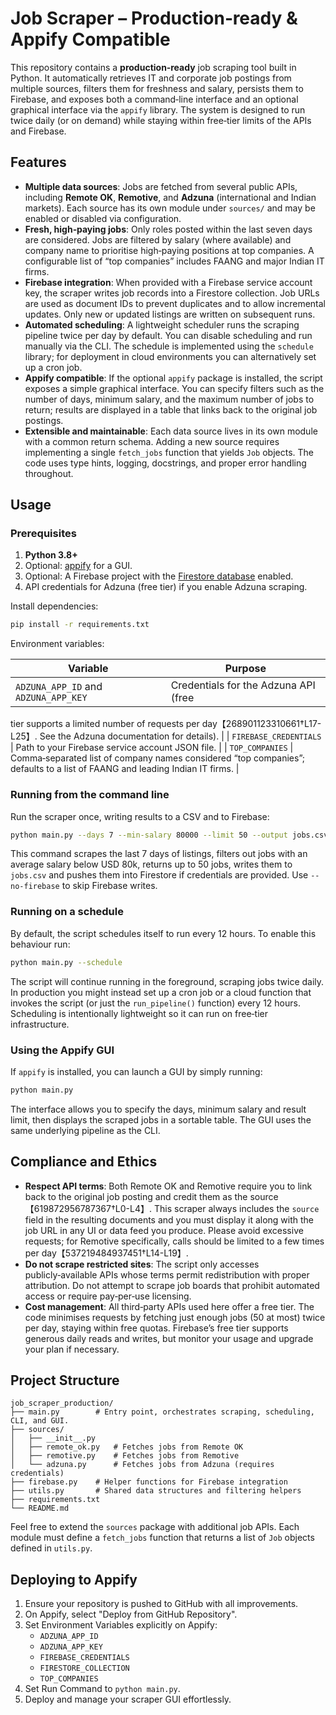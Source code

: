 # Job Scraper – Production‑ready & Appify Compatible

This repository contains a **production‑ready** job scraping tool built in
Python.  It automatically retrieves IT and corporate job postings from
multiple sources, filters them for freshness and salary, persists them to
Firebase, and exposes both a command‑line interface and an optional
graphical interface via the `appify` library.  The system is designed to
run twice daily (or on demand) while staying within free‑tier limits of
the APIs and Firebase.

## Features

* **Multiple data sources**: Jobs are fetched from several public APIs,
  including **Remote OK**, **Remotive**, and **Adzuna** (international and
  Indian markets).  Each source has its own module under `sources/` and
  may be enabled or disabled via configuration.
* **Fresh, high‑paying jobs**: Only roles posted within the last seven
  days are considered.  Jobs are filtered by salary (where available) and
  company name to prioritise high‑paying positions at top companies.  A
  configurable list of “top companies” includes FAANG and major Indian IT
  firms.
* **Firebase integration**: When provided with a Firebase service account
  key, the scraper writes job records into a Firestore collection.  Job
  URLs are used as document IDs to prevent duplicates and to allow
  incremental updates.  Only new or updated listings are written on
  subsequent runs.
* **Automated scheduling**: A lightweight scheduler runs the scraping
  pipeline twice per day by default.  You can disable scheduling and run
  manually via the CLI.  The schedule is implemented using the
  `schedule` library; for deployment in cloud environments you can
  alternatively set up a cron job.
* **Appify compatible**: If the optional `appify` package is installed,
  the script exposes a simple graphical interface.  You can specify
  filters such as the number of days, minimum salary, and the maximum
  number of jobs to return; results are displayed in a table that links
  back to the original job postings.
* **Extensible and maintainable**: Each data source lives in its own
  module with a common return schema.  Adding a new source requires
  implementing a single `fetch_jobs` function that yields `Job` objects.
  The code uses type hints, logging, docstrings, and proper error
  handling throughout.

## Usage

### Prerequisites

1. **Python 3.8+**
2. Optional: [appify](https://pypi.org/project/appify/) for a GUI.
3. Optional: A Firebase project with the [Firestore database](https://firebase.google.com/docs/firestore) enabled.
4. API credentials for Adzuna (free tier) if you enable Adzuna scraping.

Install dependencies:

```bash
pip install -r requirements.txt
```

Environment variables:

| Variable | Purpose |
|---------|--------|
| `ADZUNA_APP_ID` and `ADZUNA_APP_KEY` | Credentials for the Adzuna API (free
  tier supports a limited number of requests per day【268901123310661†L17-L25】.  See
  the Adzuna documentation for details). |
| `FIREBASE_CREDENTIALS` | Path to your Firebase service account JSON file. |
| `TOP_COMPANIES` | Comma‑separated list of company names considered “top
  companies”; defaults to a list of FAANG and leading Indian IT firms. |

### Running from the command line

Run the scraper once, writing results to a CSV and to Firebase:

```bash
python main.py --days 7 --min-salary 80000 --limit 50 --output jobs.csv
```

This command scrapes the last 7 days of listings, filters out jobs with an
average salary below USD 80k, returns up to 50 jobs, writes them to
`jobs.csv` and pushes them into Firestore if credentials are provided.  Use
`--no-firebase` to skip Firebase writes.

### Running on a schedule

By default, the script schedules itself to run every 12 hours.  To enable
this behaviour run:

```bash
python main.py --schedule
```

The script will continue running in the foreground, scraping jobs twice
daily.  In production you might instead set up a cron job or a cloud
function that invokes the script (or just the `run_pipeline()` function)
every 12 hours.  Scheduling is intentionally lightweight so it can run on
free‑tier infrastructure.

### Using the Appify GUI

If `appify` is installed, you can launch a GUI by simply running:

```bash
python main.py
```

The interface allows you to specify the days, minimum salary and result
limit, then displays the scraped jobs in a sortable table.  The GUI uses
the same underlying pipeline as the CLI.

## Compliance and Ethics

* **Respect API terms**: Both Remote OK and Remotive require you to link
  back to the original job posting and credit them as the source【619872956787367†L0-L4】.
  This scraper always includes the `source` field in the resulting
  documents and you must display it along with the job URL in any UI or
  data feed you produce.  Please avoid excessive requests; for Remotive
  specifically, calls should be limited to a few times per day【537219484937451†L14-L19】.
* **Do not scrape restricted sites**: The script only accesses
  publicly‑available APIs whose terms permit redistribution with proper
  attribution.  Do not attempt to scrape job boards that prohibit
  automated access or require pay‑per‑use licensing.
* **Cost management**: All third‑party APIs used here offer a free tier.
  The code minimises requests by fetching just enough jobs (50 at most)
  twice per day, staying within free quotas.  Firebase’s free tier
  supports generous daily reads and writes, but monitor your usage and
  upgrade your plan if necessary.

## Project Structure

```
job_scraper_production/
├── main.py        # Entry point, orchestrates scraping, scheduling, CLI, and GUI.
├── sources/
│   ├── __init__.py
│   ├── remote_ok.py   # Fetches jobs from Remote OK
│   ├── remotive.py    # Fetches jobs from Remotive
│   └── adzuna.py      # Fetches jobs from Adzuna (requires credentials)
├── firebase.py    # Helper functions for Firebase integration
├── utils.py       # Shared data structures and filtering helpers
├── requirements.txt
└── README.md
```

Feel free to extend the `sources` package with additional job APIs.  Each
module must define a `fetch_jobs` function that returns a list of `Job`
objects defined in `utils.py`.

## Deploying to Appify

1. Ensure your repository is pushed to GitHub with all improvements.
2. On Appify, select "Deploy from GitHub Repository".
3. Set Environment Variables explicitly on Appify:
   - `ADZUNA_APP_ID`
   - `ADZUNA_APP_KEY`
   - `FIREBASE_CREDENTIALS`
   - `FIRESTORE_COLLECTION`
   - `TOP_COMPANIES`
4. Set Run Command to `python main.py`.
5. Deploy and manage your scraper GUI effortlessly.
